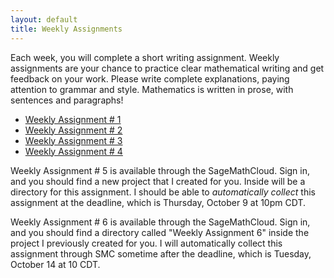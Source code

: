 ```yaml
---
layout: default
title: Weekly Assignments
---
```


Each week, you will complete a short writing assignment. Weekly assignments are your chance to practice clear mathematical writing and
get feedback on your work. Please write complete explanations, paying attention
to grammar and style. Mathematics is written in prose, with sentences and
paragraphs!

* [Weekly Assignment \# 1]({{site.baseurl}}/weekly-assignments/week-1.html)
* [Weekly Assignment \# 2]({{site.baseurl}}/weekly-assignments/week-2.html)
* [Weekly Assignment \# 3]({{site.baseurl}}/weekly-assignments/week-3.html)
* [Weekly Assignment \# 4]({{site.baseurl}}/weekly-assignments/week-4.html)

Weekly Assignment \# 5 is available through the SageMathCloud. Sign in, and you
should find a new project that I created for you. Inside will be a directory
for this assignment. I should be able to _automatically collect_ this assignment
at the deadline, which is Thursday, October 9 at 10pm CDT.


Weekly Assignment \# 6 is available through the SageMathCloud. Sign in, and you
should find a directory called "Weekly Assignment 6" inside the project I previously
created for you. I will automatically collect this assignment through SMC sometime
after the deadline, which is Tuesday, October 14 at 10 CDT.
